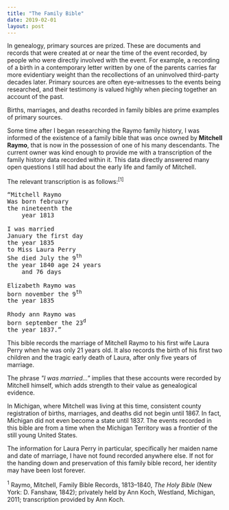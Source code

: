 ```yaml
---
title: "The Family Bible"
date: 2019-02-01
layout: post
---
```

In genealogy, primary sources are prized. These are documents and records that were created at or near the time of the event recorded, by people who were directly involved with the event. For example, a recording of a birth in a contemporary letter written by one of the parents carries far more evidentiary weight than the recollections of an uninvolved third-party decades later. Primary sources are often eye-witnesses to the events being researched, and their testimony is valued highly when piecing together an account of the past.

Births, marriages, and deaths recorded in family bibles are prime examples of primary sources.

Some time after I began researching the Raymo family history, I was informed of the existence of a family bible that was once owned by **Mitchell Raymo**, that is now in the possession of one of his many descendants. The current owner was kind enough to provide me with a transcription of the family history data recorded within it. This data directly answered many open questions I still had about the early life and family of Mitchell.

The relevant transcription is as follows:<sup>[1]</sup>

<pre class="text-center">
&ldquo;Mitchell Raymo
Was born february
the nineteenth the
    year 1813

I was married
January the first day
the year 1835
to Miss Laura Perry
She died July the 9<sup>th</sup>
the year 1840 age 24 years
    and 76 days

Elizabeth Raymo was
born november the 9<sup>th</sup>
the year 1835

Rhody ann Raymo was
born september the 23<sup>d</sup>
the year 1837.&rdquo;
</pre>

This bible records the marriage of Mitchell Raymo to his first wife Laura Perry when he was only 21 years old. It also records the birth of his first two children and the tragic early death of Laura, after only five years of marriage. 

The phrase <em>"I was married..."</em> implies that these accounts were recorded by Mitchell himself, which adds strength to their value as genealogical evidence.

In Michigan, where Mitchell was living at this time, consistent county registration of births, marriages, and deaths did not begin until 1867. In fact, Michigan did not even become a state until 1837. The events recorded in this bible are from a time when the Michigan Territory was a frontier of the still young United States.

The information for Laura Perry in particular, specifically her maiden name and date of marriage, I have not found recorded anywhere else. If not for the handing down and preservation of this family bible record, her identity may have been lost forever.

<div class="footnotes">
    <p class="footnote">
        <sup>1</sup> Raymo, Mitchell, Family Bible Records, 1813–1840, <em>The Holy Bible</em> (New York:  D. Fanshaw, 1842); privately held by Ann Koch, Westland, Michigan, 2011; transcription provided by Ann Koch.
    </p>
</div>
